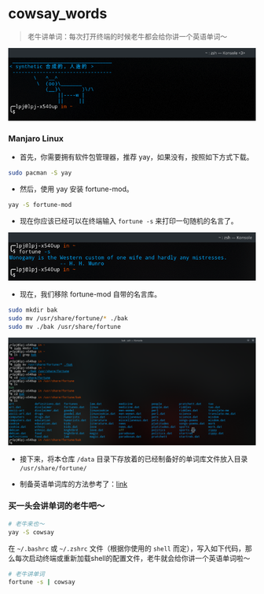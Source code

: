# cowsay_words

> 老牛讲单词：每次打开终端的时候老牛都会给你讲一个英语单词～

![](./screenshot.png)

### Manjaro Linux

- 首先，你需要拥有软件包管理器，推荐 yay，如果没有，按照如下方式下载。

```bash
sudo pacman -S yay
```

- 然后，使用 yay 安装 fortune-mod。

```bash
yay -S fortune-mod
```

- 现在你应该已经可以在终端输入 ```fortune -s``` 来打印一句随机的名言了。

![](./images/fortune.png)

- 现在，我们移除 fortune-mod 自带的名言库。

```bash
sudo mkdir bak
sudo mv /usr/share/fortune/* ./bak
sudo mv ./bak /usr/share/fortune
```

![](./images/bak.png)

- 接下来，将本仓库 ```/data``` 目录下存放着的已经制备好的单词库文件放入目录 ```/usr/share/fortune/```

- 制备英语单词库的方法参考了：[link](https://www.ruanyifeng.com/blog/2015/04/fortune.html)

### 买一头会讲单词的老牛吧～

```bash
# 老牛来也～
yay -S cowsay
```

在 ```~/.bashrc``` 或 ```~/.zshrc``` 文件（根据你使用的 ```shell``` 而定），写入如下代码，那么每次启动终端或重新加载shell的配置文件，老牛就会给你讲一个英语单词啦～

```bash
# 老牛讲单词
fortune -s | cowsay
```
